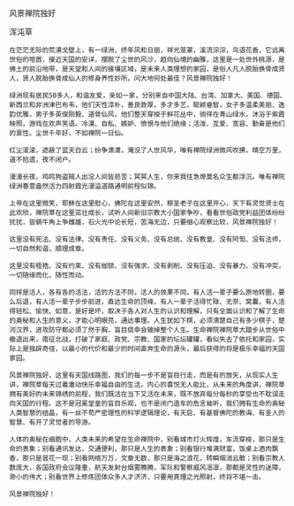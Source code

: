 风景禅院独好

浑沌草


    在茫茫无际的荒漠戈壁上，有一绿洲，终年风和日丽，祥光笼罩，溪流淙淙，鸟语花香，它远离世俗的喧嚣，接近天国的安详，摆脱了尘世的风沙，趋向仙境的幽雅，这里是一处世外桃源，是佛土的前沿地带，是天堂和人间的接壤区域，是未来人类理想的家园，是俗人凡人脱胎换骨成贤人，贤人脱胎换骨成仙人的修身养性妙所。问大地何处最佳？风景禅院独好！

    绿洲现有居民50多人，和谐友爱，亲如一家，分别来自中国大陆、台湾、加拿大、美国、德国、新西兰和非洲津巴布韦，他们天性淳朴，善良敦厚，多才多艺，聪颖睿智，女子多温柔美丽、逸韵优雅，男子多英俊刚毅、道骨仙风，他们整天穿梭于鲜花丛中，徜徉在青山绿水，沐浴于紫霞映照，游戏在欢声笑语。冷漠、自私、嫉妒、愤恨与他们绝缘；活泼、互爱、宽容、勤奋是他们的禀性。尘世千年好，不如禅院一日仙。

    红尘滚滚，遮蔽了蓝天白云；纷争潇潇，淹没了人世风华，唯有禅院绿洲微风吹拂，晴空万里，道不拾遗，夜不闭户。

    漫漫长夜，鸡鸣狗盗贼人出没人间皆悲苦；冥冥人生，你来我往急燎莫名众生都浮沉。唯有禅院绿洲春意盎然活力四射霞光漫溢道路通明前程似锦。

    上帝在这里微笑，耶稣在这里慰心，佛陀在这里安然，穆圣老子在这里开心，天下有灵觉贤士在此欢欣，禅院草在这里茁壮成长，试听人间新旧宗教大小国家争吵，看看世俗政党利益团体纷纷扰扰，皆蜗牛角上争雌雄，石火光中论长短，苦海无边，只要细心观察比较，风景禅院独好！

    这里没有宪法、没有法律、没有责任、没有义务、没有总统、没有教皇、没有阿訇、没有法师，一切自然和谐，顺理成章。

    这里没有桎梏、没有约束、没有枷锁、没有强求、没有剥削、没有压迫、没有暴力、没有冲突，一切随缘而化，随性而动。

    同样是活人，各有各的活法，活的方法不同，活人的效果不同，有人活一辈子要么原地转圈，要么后退，有人活一辈子步步前进，直达生命的顶峰，有人一辈子活得忙碌、无奈、窝囊，有人活得轻松、愉快、如意，是好是坏，取决于各人对人生的认识和理解，只有全面认识和了解了生命的奥秘和人生的意义，才能心明眼亮，通达事理。人生犹如下棋，必须清楚自己有多少棋子，楚河汉界，进攻防守都必须了然于胸，盲目侥幸会输掉整个人生。生命禅院禅院草大踏步从世俗中撤退出来，南征北战，打破了家庭、政党、宗教、国家的坛坛罐罐，看似失去了依托和家园，实际上是独辟奇径，以最小的代价和最少的时间直奔生命的源头，最后获得的将是极乐幸福的天国家园。

    风景禅院独好，这里有天国线路图，我们的每一步不是盲目行走，而是有的放矢，从现实人生讲，禅院草每天过着激动快乐幸福自由的生活，内心的喜悦无人能比，从未来的角度讲，禅院草拥有美好的未来锦绣的前程，我们既活在当下又活在未来，既不放弃每分每秒的享受也不耽误走向天国的行程。这不是冠冕堂皇的盲目乐观，也不是闭门造车的危言耸听，我们拥有生命的奥秘人类智慧的结晶，有一丝不苟严密理性的科学逻辑理论，有天启、有基督佛陀的教诲、有圣人的智慧、有开了灵觉者的导游。

    人体的奥秘在细胞中，人类未来的希望在生命禅院中，别看城市灯火辉煌，车流穿梭，那只是生命的表象；别看通讯发达，交通便利，那只是人生的表象；别看银行堆满财富，饭桌上酒肉飘香，那只是昙花一现；别看网络万万，文章无数，那只是海之浪花，转瞬烟消云散；别看宗教人数庞大，各国政府会议隆重，航天发射台烟雾腾腾，军队和警察威风凛凛，那都是灵性的迷障，渺小的伟大；别看世界上修炼团体众多人才济济，只要用真理之光照射，终将不堪一击。

    风景禅院独好！



